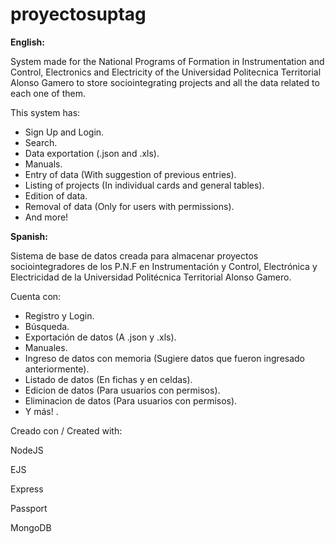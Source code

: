 # proyectosuptag

<b>English:</b>

System made for the National Programs of Formation in Instrumentation and Control, Electronics and Electricity of the Universidad Politecnica Territorial Alonso Gamero to store sociointegrating projects and all the data related to each one of them.

This system has:

- Sign Up and Login.
- Search.
- Data exportation (.json and .xls).
- Manuals.
- Entry of data (With suggestion of previous entries).
- Listing of projects (In individual cards and general tables).
- Edition of data.
- Removal of data (Only for users with permissions).
- And more!




<b>Spanish:</b>

Sistema de base de datos creada para almacenar proyectos sociointegradores
de los P.N.F en Instrumentación y Control, Electrónica y Electricidad de la Universidad Politécnica Territorial Alonso Gamero.

Cuenta con:

- Registro y Login.
- Búsqueda.
- Exportación de datos (A .json y .xls).
- Manuales.
- Ingreso de datos con memoria (Sugiere datos que fueron ingresado anteriormente).
- Listado de datos (En fichas y en celdas).
- Edicion de datos (Para usuarios con permisos).
- Eliminacion de datos (Para usuarios con permisos).
- Y más!
.



Creado con / Created with:

NodeJS

  EJS
  
  Express
  
  Passport
  
MongoDB
